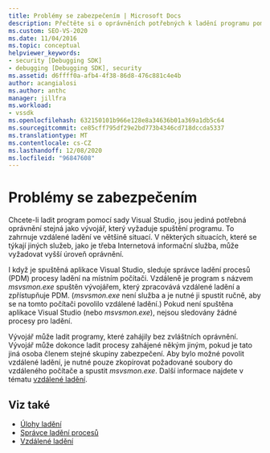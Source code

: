 ```yaml
---
title: Problémy se zabezpečením | Microsoft Docs
description: Přečtěte si o oprávněních potřebných k ladění programu pomocí sady Visual Studio, včetně vzdáleného ladění a situací, které zahrnují další služby.
ms.custom: SEO-VS-2020
ms.date: 11/04/2016
ms.topic: conceptual
helpviewer_keywords:
- security [Debugging SDK]
- debugging [Debugging SDK], security
ms.assetid: d6ffff0a-afb4-4f38-86d8-476c881c4e4b
author: acangialosi
ms.author: anthc
manager: jillfra
ms.workload:
- vssdk
ms.openlocfilehash: 632150101b966e128e8a34636b01a369a1db5c64
ms.sourcegitcommit: ce85cff795df29e2bd773b4346cd718dccda5337
ms.translationtype: MT
ms.contentlocale: cs-CZ
ms.lasthandoff: 12/08/2020
ms.locfileid: "96847608"
---
```

# <a name="security-issues"></a>Problémy se zabezpečením
Chcete-li ladit program pomocí sady Visual Studio, jsou jediná potřebná oprávnění stejná jako vývojář, který vyžaduje spuštění programu. To zahrnuje vzdálené ladění ve většině situací. V některých situacích, které se týkají jiných služeb, jako je třeba Internetová informační služba, může vyžadovat vyšší úroveň oprávnění.

 I když je spuštěná aplikace Visual Studio, sleduje správce ladění procesů (PDM) procesy ladění na místním počítači. Vzdáleně je program s názvem *msvsmon.exe* spuštěn vývojářem, který zpracovává vzdálené ladění a zpřístupňuje PDM. (*msvsmon.exe* není služba a je nutné ji spustit ručně, aby se na tomto počítači povolilo vzdálené ladění.) Pokud není spuštěna aplikace Visual Studio (nebo *msvsmon.exe*), nejsou sledovány žádné procesy pro ladění.

 Vývojář může ladit programy, které zahájily bez zvláštních oprávnění. Vývojář může dokonce ladit procesy zahájené někým jiným, pokud je tato jiná osoba členem stejné skupiny zabezpečení. Aby bylo možné povolit vzdálené ladění, je nutné pouze zkopírovat požadované soubory do vzdáleného počítače a spustit *msvsmon.exe*. Další informace najdete v tématu [vzdálené ladění](../../debugger/remote-debugging.md).

## <a name="see-also"></a>Viz také
- [Úlohy ladění](../../extensibility/debugger/debugging-tasks.md)
- [Správce ladění procesů](../../extensibility/debugger/process-debug-manager.md)
- [Vzdálené ladění](../../debugger/remote-debugging.md)
